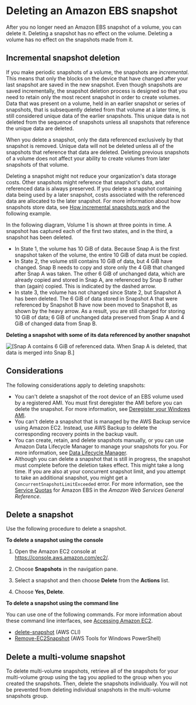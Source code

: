 # Deleting an Amazon EBS snapshot<a name="ebs-deleting-snapshot"></a>

After you no longer need an Amazon EBS snapshot of a volume, you can delete it\. Deleting a snapshot has no effect on the volume\. Deleting a volume has no effect on the snapshots made from it\.

## Incremental snapshot deletion<a name="ebs-deleting-snapshot-incremental"></a>

If you make periodic snapshots of a volume, the snapshots are *incremental*\. This means that only the blocks on the device that have changed after your last snapshot are saved in the new snapshot\. Even though snapshots are saved incrementally, the snapshot deletion process is designed so that you need to retain only the most recent snapshot in order to create volumes\. Data that was present on a volume, held in an earlier snapshot or series of snapshots, that is subsequently deleted from that volume at a later time, is still considered unique data of the earlier snapshots\. This unique data is not deleted from the sequence of snapshots unless all snapshots that reference the unique data are deleted\. 

When you delete a snapshot, only the data referenced exclusively by that snapshot is removed\. Unique data will not be deleted unless all of the snapshots that reference that data are deleted\. Deleting previous snapshots of a volume does not affect your ability to create volumes from later snapshots of that volume\.

Deleting a snapshot might not reduce your organization's data storage costs\. Other snapshots might reference that snapshot's data, and referenced data is always preserved\. If you delete a snapshot containing data being used by a later snapshot, costs associated with the referenced data are allocated to the later snapshot\. For more information about how snapshots store data, see [How incremental snapshots work](EBSSnapshots.md#how_snapshots_work) and the following example\.

In the following diagram, Volume 1 is shown at three points in time\. A snapshot has captured each of the first two states, and in the third, a snapshot has been deleted\. 
+ In State 1, the volume has 10 GiB of data\. Because Snap A is the first snapshot taken of the volume, the entire 10 GiB of data must be copied\.
+ In State 2, the volume still contains 10 GiB of data, but 4 GiB have changed\. Snap B needs to copy and store only the 4 GiB that changed after Snap A was taken\. The other 6 GiB of unchanged data, which are already copied and stored in Snap A, are referenced by Snap B rather than \(again\) copied\. This is indicated by the dashed arrow\.
+ In state 3, the volume has not changed since State 2, but Snapshot A has been deleted\. The 6 GiB of data stored in Snapshot A that were referenced by Snapshot B have now been moved to Snapshot B, as shown by the heavy arrow\. As a result, you are still charged for storing 10 GiB of data; 6 GiB of unchanged data preserved from Snap A and 4 GiB of changed data from Snap B\.

**Deleting a snapshot with some of its data referenced by another snapshot**

![\[Snap A contains 6 GiB of referenced data. When Snap A is deleted, that data is merged into Snap B.\]](http://docs.aws.amazon.com/AWSEC2/latest/WindowsGuide/images/snapshot_1b.png)

## Considerations<a name="ebs-delete-snapshot-considerations"></a>

The following considerations apply to deleting snapshots:
+ You can't delete a snapshot of the root device of an EBS volume used by a registered AMI\. You must first deregister the AMI before you can delete the snapshot\. For more information, see [Deregister your Windows AMI](deregister-ami.md)\.
+ You can't delete a snapshot that is managed by the AWS Backup service using Amazon EC2\. Instead, use AWS Backup to delete the corresponding recovery points in the backup vault\.
+ You can create, retain, and delete snapshots manually, or you can use Amazon Data Lifecycle Manager to manage your snapshots for you\. For more information, see [Data Lifecycle Manager](snapshot-lifecycle.md)\.
+ Although you can delete a snapshot that is still in progress, the snapshot must complete before the deletion takes effect\. This might take a long time\. If you are also at your concurrent snapshot limit, and you attempt to take an additional snapshot, you might get a `ConcurrentSnapshotLimitExceeded` error\. For more information, see the [Service Quotas](https://docs.aws.amazon.com/general/latest/gr/ebs-service.html#limits_ebs) for Amazon EBS in the *Amazon Web Services General Reference*\.

## Delete a snapshot<a name="ebs-delete-snapshot"></a>

Use the following procedure to delete a snapshot\.

**To delete a snapshot using the console**

1. Open the Amazon EC2 console at [https://console\.aws\.amazon\.com/ec2/](https://console.aws.amazon.com/ec2/)\.

1. Choose **Snapshots** in the navigation pane\. 

1. Select a snapshot and then choose **Delete** from the **Actions** list\.

1. Choose **Yes, Delete**\.

**To delete a snapshot using the command line**

You can use one of the following commands\. For more information about these command line interfaces, see [Accessing Amazon EC2](concepts.md#access-ec2)\.
+ [delete\-snapshot](https://docs.aws.amazon.com/cli/latest/reference/ec2/delete-snapshot.html) \(AWS CLI\)
+ [Remove\-EC2Snapshot](https://docs.aws.amazon.com/powershell/latest/reference/items/Remove-EC2Snapshot.html) \(AWS Tools for Windows PowerShell\)

## Delete a multi\-volume snapshot<a name="ebs-delete-snapshot-multi-volume"></a>

To delete multi\-volume snapshots, retrieve all of the snapshots for your multi\-volume group using the tag you applied to the group when you created the snapshots\. Then, delete the snapshots individually\. You will not be prevented from deleting individual snapshots in the multi\-volume snapshots group\.